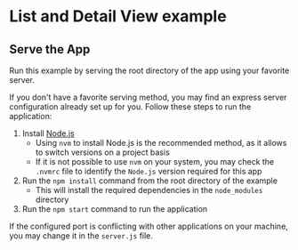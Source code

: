 # List and Detail View example

## Serve the App
Run this example by serving the root directory of the app using your favorite server.

If you don't have a favorite serving method, you may find an express server configuration already set up for you.
Follow these steps to run the application:

1. Install [Node.js](https://nodejs.org/en/download/package-manager/#nvm)
    - Using `nvm` to install Node.js is the recommended method, as it allows to switch versions on a project basis
    - If it is not possible to use `nvm` on your system, you may check the `.nvmrc` file to identify the `Node.js` version 
      required for this app
2. Run the `npm install` command from the root directory of the example
    - This will install the required dependencies in the `node_modules` directory
3. Run the `npm start` command to run the application

If the configured port is conflicting with other applications on your machine, you may change it in the `server.js` 
file.
